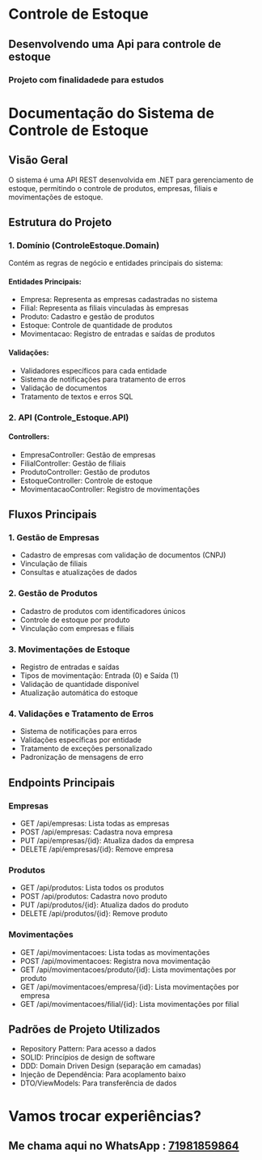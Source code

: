 # Controle de Estoque

## Desenvolvendo uma Api para controle de estoque

### Projeto com finalidadede para estudos

# Documentação do Sistema de Controle de Estoque

## Visão Geral
O sistema é uma API REST desenvolvida em .NET para gerenciamento de estoque, permitindo o controle de produtos, empresas, filiais e movimentações de estoque.

## Estrutura do Projeto

### 1. Domínio (ControleEstoque.Domain)
Contém as regras de negócio e entidades principais do sistema:

#### Entidades Principais:
- Empresa: Representa as empresas cadastradas no sistema
- Filial: Representa as filiais vinculadas às empresas
- Produto: Cadastro e gestão de produtos
- Estoque: Controle de quantidade de produtos
- Movimentacao: Registro de entradas e saídas de produtos

#### Validações:
- Validadores específicos para cada entidade
- Sistema de notificações para tratamento de erros
- Validação de documentos
- Tratamento de textos e erros SQL

### 2. API (Controle_Estoque.API)

#### Controllers:
- EmpresaController: Gestão de empresas
- FilialController: Gestão de filiais
- ProdutoController: Gestão de produtos
- EstoqueController: Controle de estoque
- MovimentacaoController: Registro de movimentações

## Fluxos Principais

### 1. Gestão de Empresas
- Cadastro de empresas com validação de documentos (CNPJ)
- Vinculação de filiais
- Consultas e atualizações de dados

### 2. Gestão de Produtos
- Cadastro de produtos com identificadores únicos
- Controle de estoque por produto
- Vinculação com empresas e filiais

### 3. Movimentações de Estoque
- Registro de entradas e saídas
- Tipos de movimentação: Entrada (0) e Saída (1)
- Validação de quantidade disponível
- Atualização automática do estoque

### 4. Validações e Tratamento de Erros
- Sistema de notificações para erros
- Validações específicas por entidade
- Tratamento de exceções personalizado
- Padronização de mensagens de erro

## Endpoints Principais

### Empresas
- GET /api/empresas: Lista todas as empresas
- POST /api/empresas: Cadastra nova empresa
- PUT /api/empresas/{id}: Atualiza dados da empresa
- DELETE /api/empresas/{id}: Remove empresa

### Produtos
- GET /api/produtos: Lista todos os produtos
- POST /api/produtos: Cadastra novo produto
- PUT /api/produtos/{id}: Atualiza dados do produto
- DELETE /api/produtos/{id}: Remove produto

### Movimentações
- GET /api/movimentacoes: Lista todas as movimentações
- POST /api/movimentacoes: Registra nova movimentação
- GET /api/movimentacoes/produto/{id}: Lista movimentações por produto
- GET /api/movimentacoes/empresa/{id}: Lista movimentações por empresa
- GET /api/movimentacoes/filial/{id}: Lista movimentações por filial

## Padrões de Projeto Utilizados
- Repository Pattern: Para acesso a dados
- SOLID: Princípios de design de software
- DDD: Domain Driven Design (separação em camadas)
- Injeção de Dependência: Para acoplamento baixo
- DTO/ViewModels: Para transferência de dados


# Vamos trocar experiências? 
## Me chama aqui no WhatsApp : [71981859864](https://api.whatsapp.com/send?phone=5571981859864&text=Opa%2C%20iai%20tudo%20bom%3F%20Bora%20trocar%20experi%C3%AAncias%21%21)



